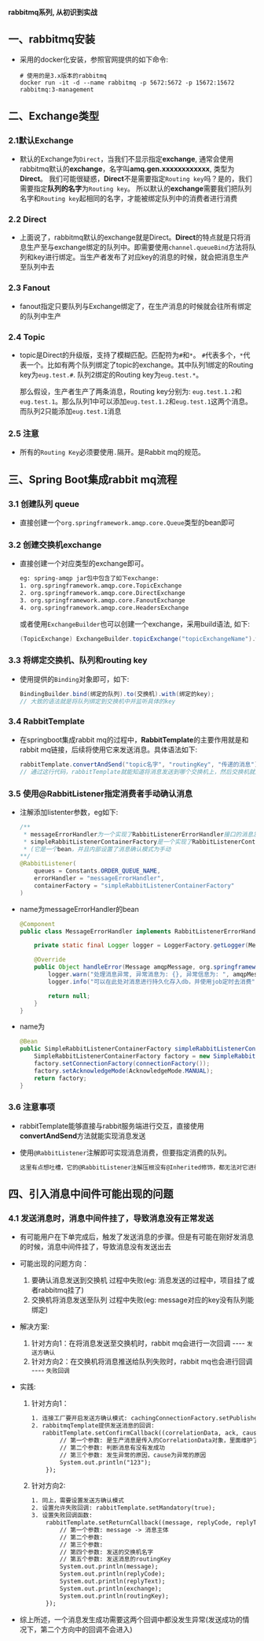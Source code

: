 #### rabbitmq系列, 从初识到实战

## 一、rabbitmq安装
* 采用的docker化安装，参照官网提供的如下命令:

  ```shell
  # 使用的是3.x版本的rabbitmq
  docker run -it -d --name rabbitmq -p 5672:5672 -p 15672:15672 rabbitmq:3-management
  ```

## 二、Exchange类型

### 2.1默认Exchange

* 默认的Exchange为`Direct`，当我们不显示指定**exchange**, 通常会使用rabbitmq默认的**exchange**，名字叫**amq.gen.xxxxxxxxxxxx**, 类型为**Direct**。 我们可能很疑惑，**Direct**不是需要指定`Routing key`吗？是的，我们需要指定**队列的名字**为`Routing key`。 所以默认的**exchange**需要我们把队列名字和`Routing key`起相同的名字，才能被绑定队列中的消费者进行消费

### 2.2 Direct

* 上面说了，rabbitmq默认的exchange就是Direct。**Direct**的特点就是只将消息生产至与exchange绑定的队列中。即需要使用`channel.queueBind`方法将队列和key进行绑定。当生产者发布了对应key的消息的时候，就会把消息生产至队列中去

### 2.3 Fanout

* fanout指定只要队列与Exchange绑定了，在生产消息的时候就会往所有绑定的队列中生产

### 2.4 Topic

* topic是Direct的升级版，支持了模糊匹配。匹配符为`#`和`*`。 `#`代表多个，`*`代表一个。比如有两个队列绑定了topic的exchange。其中队列1绑定的Routing key为`eug.test.#`. 队列2绑定的Routing key为`eug.test.*`。

  那么假设，生产者生产了两条消息，Routing key分别为: `eug.test.1.2`和`eug.test.1`。那么队列1中可以添加`eug.test.1.2`和`eug.test.1`这两个消息。而队列2只能添加`eug.test.1`消息

### 2.5 注意

* 所有的`Routing Key`必须要使用`.`隔开。是Rabbit mq的规范。

## 三、Spring Boot集成rabbit mq流程

### 3.1 创建队列 queue

* 直接创建一个`org.springframework.amqp.core.Queue`类型的bean即可

### 3.2 创建交换机exchange

* 直接创建一个对应类型的exchange即可。

  ```txt
  eg: spring-amqp jar包中包含了如下exchange:
  1. org.springframework.amqp.core.TopicExchange
  2. org.springframework.amqp.core.DirectExchange
  3. org.springframework.amqp.core.FanoutExchange
  4. org.springframework.amqp.core.HeadersExchange
  ```

  或者使用`ExchangeBuilder`也可以创建一个exchange，采用build语法, 如下:

  ```java
  (TopicExchange) ExchangeBuilder.topicExchange("topicExchangeName").withArgument("参数key", "value").build();
  ```

### 3.3 将绑定交换机、队列和routing key

* 使用提供的`Binding`对象即可，如下:

  ```java
  BindingBuilder.bind(绑定的队列).to(交换机).with(绑定的key);
  // 大致的语法就是将队列绑定到交换机中并监听具体的key
  ```

### 3.4 RabbitTemplate

* 在springboot集成rabbit mq的过程中，**RabbitTemplate**的主要作用就是和rabbit mq链接，后续将使用它来发送消息。具体语法如下:

  ```java
  rabbitTemplate.convertAndSend("topic名字", "routingKey", "传递的消息");
  // 通过这行代码，rabbitTemplate就能知道将消息发送到哪个交换机上，然后交换机就能根据自己的特性，将routingKey将消息发送给符合条件的队列
  ```

### 3.5 使用@RabbitListener指定消费者手动确认消息

* 注解添加listenter参数，eg如下:

  ```java
  /**
   * messageErrorHandler为一个实现了RabbitListenerErrorHandler接口的消息发生异常的处理器的名字(是一个bean)
   * simpleRabbitListenerContainerFactory是一个实现了RabbitListenerContainerFactory接口的消费者容器工厂
   * (它是一个bean，并且内部设置了消息确认模式为手动
  **/
  @RabbitListener(
      queues = Constants.ORDER_QUEUE_NAME,
      errorHandler = "messageErrorHandler",
      containerFactory = "simpleRabbitListenerContainerFactory"
  )	
  ```

* name为messageErrorHandler的bean

  ```java
  @Component
  public class MessageErrorHandler implements RabbitListenerErrorHandler {
  
      private static final Logger logger = LoggerFactory.getLogger(MessageErrorHandler.class);
  
      @Override
      public Object handleError(Message amqpMessage, org.springframework.messaging.Message<?> message, ListenerExecutionFailedException exception) throws Exception {
          logger.warn("处理消息异常, 异常消息为: {}, 异常信息为: ", amqpMessage, exception);
          logger.info("可以在此处对消息进行持久化存入db，并使用job定时去消费");
  
          return null;
      }
  }
  ```

* name为

  ```java
  @Bean
  public SimpleRabbitListenerContainerFactory simpleRabbitListenerContainerFactory() {
      SimpleRabbitListenerContainerFactory factory = new SimpleRabbitListenerContainerFactory();
      factory.setConnectionFactory(connectionFactory());
      factory.setAcknowledgeMode(AcknowledgeMode.MANUAL);
      return factory;
  }
  ```

### 3.6 注意事项

* rabbitTemplate能够直接与rabbit服务端进行交互，直接使用**convertAndSend**方法就能实现消息发送

* 使用`@RabbitListener`注解即可实现消息消费，但要指定消费的队列。

  ```txt
  这里有点想吐槽，它的@RabbitListener注解压根没有@Inherited修饰，都无法对它进行扩展。
  ```

## 四、引入消息中间件可能出现的问题

### 4.1 发送消息时，消息中间件挂了，导致消息没有正常发送

* 有可能用户在下单完成后，触发了发送消息的步骤。但是有可能在刚好发消息的时候，消息中间件挂了，导致消息没有发送出去

* 可能出现的问题方向：

  1. 要确认消息发送到交换机 过程中失败(eg: 消息发送的过程中，项目挂了或者rabbitmq挂了)
  2. 交换机将消息发送至队列 过程中失败(eg: message对应的key没有队列能绑定)

* 解决方案: 

  1. 针对方向1：在将消息发送至交换机时，rabbit mq会进行一次回调  ---- `发送方确认`
  2. 针对方向2：在交换机将消息推送给队列失败时，rabbit mq也会进行回调  ---- `失败回调`

* 实践: 

  1. 针对方向1：

     ```txt
     1. 连接工厂要开启发送方确认模式: cachingConnectionFactory.setPublisherConfirms(true)
     2. rabbitmqTemplate提供发送消息的回调: 
     	rabbitTemplate.setConfirmCallback((correlationData, ack, cause) -> {
             // 第一个参数: 是生产消息是传入的CorrelationData对象，里面维护了一个id，可以自定义取值来标识某些业务
             // 第二个参数: 判断消息有没有发成功
             // 第三个参数: 发生异常的原因，cause为异常的原因
             System.out.println("123");
         });
     ```

  2. 针对方向2:

     ```txt
     1. 同上，需要设置发送方确认模式
     2. 设置允许失败回调: rabbitTemplate.setMandatory(true);
     3. 设置失败回调函数:
         rabbitTemplate.setReturnCallback((message, replyCode, replyText, exchange, routingKey) -> {
             // 第一个参数: message -> 消息主体
             // 第二个参数:
             // 第三个参数:
             // 第四个参数: 发送的交换机名字
             // 第五个参数: 发送消息的routingKey
             System.out.println(message);
             System.out.println(replyCode);
             System.out.println(replyText);
             System.out.println(exchange);
             System.out.println(routingKey);
         });
     ```

* 综上所述，一个消息发生成功需要这两个回调中都没发生异常(发送成功的情况下，第二个方向中的回调不会进入)